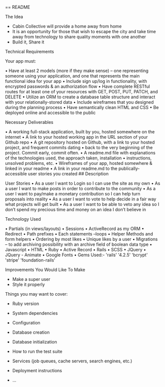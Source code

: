 == README

The Idea

- Cabin Collective will provide a home away from home 
- It is an opportunity for those that wish to escape the city and take time away from technology to share quality moments with one another
- Build it, Share it

Technical Requirements

Your app must:

• Have at least 2 models (more if they make sense) – one representing someone using your application, and one that represents the main functional idea for your app
• Include sign up/log in functionality, with encrypted passwords & an authorization flow
• Have complete RESTful routes for at least one of your resources with GET, POST, PUT, PATCH, and DELETE
• Utilize an ORM to create a database table structure and interact with your relationally-stored data
• Include wireframes that you designed during the planning process
• Have semantically clean HTML and CSS
• Be deployed online and accessible to the public

Necessary Deliverables

• A working full-stack application, built by you, hosted somewhere on the internet
• A link to your hosted working app in the URL section of your Github repo
• A git repository hosted on Github, with a link to your hosted project, and frequent commits dating • back to the very beginning of the project. Commit early, commit often.
• A readme.md file with explanations of the technologies used, the approach taken, installation • instructions, unsolved problems, etc.
• Wireframes of your app, hosted somewhere & linked in your readme
• A link in your readme.md to the publically-accessible user stories you created ## Description

User Stories
• As a user I want to Login so I can use the site as my own
• As a user I want to make posts in order to contribute to the community
• As a user I want to pay/make a monetary contribution so I can help turn proposals into reality
• As a user I want to vote to help decide in a fair way what projects will get built
• As a user I want to be able to veto any idea so I don’t spend my precious time and money on an idea I don’t believe in

Technology Used

• Partials (in views/layouts)
• Sessions 
• ActiveRecord as my ORM
• Redirect
• Path prefixes
• Each statements –loops
• Helper Methods and form helpers
• Ordering by most likes
• Unique likes by a user
• Migrations – to add archiving possibility with an archive field of boolean data type
• Javascript
• HTML
• Ruby
• Active Record
• Rails
• SCSS
• JQuery
• JQuery - Animate
• Google Fonts
• Gems Used:-
'rails' '4.2.5'
'bcrypt' 
'stripe'
'foundation-rails' 




Improvements You Would Like To Make

- Make a super user
- Style it properly















Things you may want to cover:

* Ruby version

* System dependencies

* Configuration

* Database creation

* Database initialization

* How to run the test suite

* Services (job queues, cache servers, search engines, etc.)

* Deployment instructions

* ...


